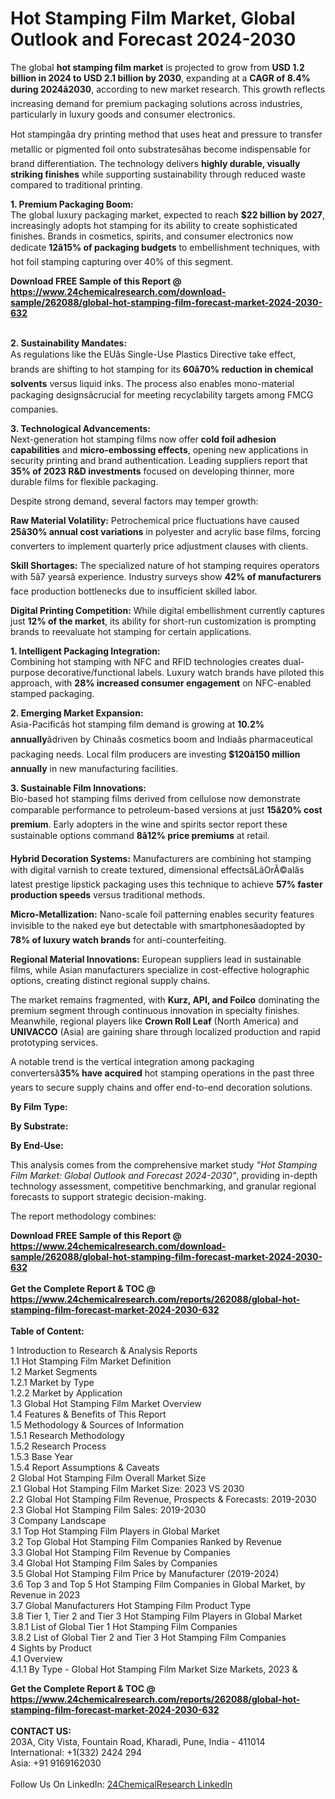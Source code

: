 <h1>Hot Stamping Film Market, Global Outlook and Forecast 2024-2030</h1><p>The global <strong>hot stamping film market</strong> is projected to grow from <strong>USD 1.2 billion in 2024 to USD 2.1 billion by 2030</strong>, expanding at a <strong>CAGR of 8.4% during 2024â2030</strong>, according to new market research. This growth reflects increasing demand for premium packaging solutions across industries, particularly in luxury goods and consumer electronics.</p><p>Hot stampingâa dry printing method that uses heat and pressure to transfer metallic or pigmented foil onto substratesâhas become indispensable for brand differentiation. The technology delivers <strong>highly durable, visually striking finishes</strong> while supporting sustainability through reduced waste compared to traditional printing.</p><p><strong>1. Premium Packaging Boom:</strong><br>
The global luxury packaging market, expected to reach <strong>$22 billion by 2027</strong>, increasingly adopts hot stamping for its ability to create sophisticated finishes. Brands in cosmetics, spirits, and consumer electronics now dedicate <strong>12â15% of packaging budgets</strong> to embellishment techniques, with hot foil stamping capturing over 40% of this segment.</p><div><b>Download FREE Sample of this Report @ 
            <a href="https://www.24chemicalresearch.com/download-sample/262088/global-hot-stamping-film-forecast-market-2024-2030-632">
            https://www.24chemicalresearch.com/download-sample/262088/global-hot-stamping-film-forecast-market-2024-2030-632</a></b></div><br><p><strong>2. Sustainability Mandates:</strong><br>
As regulations like the EUâs Single-Use Plastics Directive take effect, brands are shifting to hot stamping for its <strong>60â70% reduction in chemical solvents</strong> versus liquid inks. The process also enables mono-material packaging designsâcrucial for meeting recyclability targets among FMCG companies.</p><p><strong>3. Technological Advancements:</strong><br>
Next-generation hot stamping films now offer <strong>cold foil adhesion capabilities</strong> and <strong>micro-embossing effects</strong>, opening new applications in security printing and brand authentication. Leading suppliers report that <strong>35% of 2023 R&amp;D investments</strong> focused on developing thinner, more durable films for flexible packaging.</p><p>Despite strong demand, several factors may temper growth:</p><p><strong>Raw Material Volatility:</strong> Petrochemical price fluctuations have caused <strong>25â30% annual cost variations</strong> in polyester and acrylic base films, forcing converters to implement quarterly price adjustment clauses with clients.</p><p><strong>Skill Shortages:</strong> The specialized nature of hot stamping requires operators with 5â7 yearsâ experience. Industry surveys show <strong>42% of manufacturers</strong> face production bottlenecks due to insufficient skilled labor.</p><p><strong>Digital Printing Competition:</strong> While digital embellishment currently captures just <strong>12% of the market</strong>, its ability for short-run customization is prompting brands to reevaluate hot stamping for certain applications.</p><p><strong>1. Intelligent Packaging Integration:</strong><br>
Combining hot stamping with NFC and RFID technologies creates dual-purpose decorative/functional labels. Luxury watch brands have piloted this approach, with <strong>28% increased consumer engagement</strong> on NFC-enabled stamped packaging.</p><p><strong>2. Emerging Market Expansion:</strong><br>
Asia-Pacificâs hot stamping film demand is growing at <strong>10.2% annually</strong>âdriven by Chinaâs cosmetics boom and Indiaâs pharmaceutical packaging needs. Local film producers are investing <strong>$120â150 million annually</strong> in new manufacturing facilities.</p><p><strong>3. Sustainable Film Innovations:</strong><br>
Bio-based hot stamping films derived from cellulose now demonstrate comparable performance to petroleum-based versions at just <strong>15â20% cost premium</strong>. Early adopters in the wine and spirits sector report these sustainable options command <strong>8â12% price premiums</strong> at retail.</p><p><strong>Hybrid Decoration Systems:</strong> Manufacturers are combining hot stamping with digital varnish to create textured, dimensional effectsâLâOrÃ©alâs latest prestige lipstick packaging uses this technique to achieve <strong>57% faster production speeds</strong> versus traditional methods.</p><p><strong>Micro-Metallization:</strong> Nano-scale foil patterning enables security features invisible to the naked eye but detectable with smartphonesâadopted by <strong>78% of luxury watch brands</strong> for anti-counterfeiting.</p><p><strong>Regional Material Innovations:</strong> European suppliers lead in sustainable films, while Asian manufacturers specialize in cost-effective holographic options, creating distinct regional supply chains.</p><p>The market remains fragmented, with <strong>Kurz, API, and Foilco</strong> dominating the premium segment through continuous innovation in specialty finishes. Meanwhile, regional players like <strong>Crown Roll Leaf</strong> (North America) and <strong>UNIVACCO</strong> (Asia) are gaining share through localized production and rapid prototyping services.</p><p>A notable trend is the vertical integration among packaging convertersâ<strong>35% have acquired</strong> hot stamping operations in the past three years to secure supply chains and offer end-to-end decoration solutions.</p><p><strong>By Film Type:</strong></p><p><strong>By Substrate:</strong></p><p><strong>By End-Use:</strong></p><p>This analysis comes from the comprehensive market study <em>"Hot Stamping Film Market: Global Outlook and Forecast 2024-2030"</em>, providing in-depth technology assessment, competitive benchmarking, and granular regional forecasts to support strategic decision-making.</p><p>The report methodology combines:</p><div><b>Download FREE Sample of this Report @ 
            <a href="https://www.24chemicalresearch.com/download-sample/262088/global-hot-stamping-film-forecast-market-2024-2030-632">
            https://www.24chemicalresearch.com/download-sample/262088/global-hot-stamping-film-forecast-market-2024-2030-632</a></b></div><br><div><b>Get the Complete Report & TOC @ 
            <a href="https://www.24chemicalresearch.com/reports/262088/global-hot-stamping-film-forecast-market-2024-2030-632">
            https://www.24chemicalresearch.com/reports/262088/global-hot-stamping-film-forecast-market-2024-2030-632</a></b></div><br>
            <b>Table of Content:</b><p>1 Introduction to Research & Analysis Reports<br />
    1.1 Hot Stamping Film Market Definition<br />
    1.2 Market Segments<br />
        1.2.1 Market by Type<br />
        1.2.2 Market by Application<br />
    1.3 Global Hot Stamping Film Market Overview<br />
    1.4 Features & Benefits of This Report<br />
    1.5 Methodology & Sources of Information<br />
        1.5.1 Research Methodology<br />
        1.5.2 Research Process<br />
        1.5.3 Base Year<br />
        1.5.4 Report Assumptions & Caveats<br />
2 Global Hot Stamping Film Overall Market Size<br />
    2.1 Global Hot Stamping Film Market Size: 2023 VS 2030<br />
    2.2 Global Hot Stamping Film Revenue, Prospects & Forecasts: 2019-2030<br />
    2.3 Global Hot Stamping Film Sales: 2019-2030<br />
3 Company Landscape<br />
    3.1 Top Hot Stamping Film Players in Global Market<br />
    3.2 Top Global Hot Stamping Film Companies Ranked by Revenue<br />
    3.3 Global Hot Stamping Film Revenue by Companies<br />
    3.4 Global Hot Stamping Film Sales by Companies<br />
    3.5 Global Hot Stamping Film Price by Manufacturer (2019-2024)<br />
    3.6 Top 3 and Top 5 Hot Stamping Film Companies in Global Market, by Revenue in 2023<br />
    3.7 Global Manufacturers Hot Stamping Film Product Type<br />
    3.8 Tier 1, Tier 2 and Tier 3 Hot Stamping Film Players in Global Market<br />
        3.8.1 List of Global Tier 1 Hot Stamping Film Companies<br />
        3.8.2 List of Global Tier 2 and Tier 3 Hot Stamping Film Companies<br />
4 Sights by Product<br />
    4.1 Overview<br />
        4.1.1 By Type - Global Hot Stamping Film Market Size Markets, 2023 &</p><div><b>Get the Complete Report & TOC @ 
            <a href="https://www.24chemicalresearch.com/reports/262088/global-hot-stamping-film-forecast-market-2024-2030-632">
            https://www.24chemicalresearch.com/reports/262088/global-hot-stamping-film-forecast-market-2024-2030-632</a></b></div><br><b>CONTACT US:</b><br>
            203A, City Vista, Fountain Road, Kharadi, Pune, India - 411014<br>
            International: +1(332) 2424 294<br>
            Asia: +91 9169162030 <br><br>
            Follow Us On LinkedIn: <a href="https://www.linkedin.com/company/24chemicalresearch/">24ChemicalResearch LinkedIn</a>
